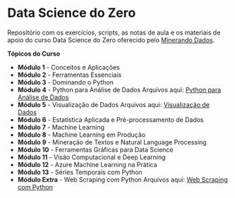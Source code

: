 # Data Science do Zero

Repositório com os exercícios, scripts, as notas de aula e os materiais de apoio do curso Data Science do Zero oferecido pelo <a href="https://minerandodados.com.br/">Minerando Dados</a>.

**Tópicos do Curso**
 - <b>Módulo 1</b> - Conceitos e Aplicações
 - <b>Módulo 2</b> - Ferramentas Essenciais
 - <b>Módulo 3</b> - Dominando o Python
 - <b>Módulo 4</b> - Python para Análise de Dados
 Arquivos aqui: <a href="https://github.com/brunatoloti/data-science-do-zero/tree/main/Python%20para%20An%C3%A1lise%20de%20Dados">Python para Análise de Dados</a>
 - <b>Módulo 5</b> - Visualização de Dados
 Arquivos aqui: <a href="https://github.com/brunatoloti/data-science-do-zero/tree/main/Visualiza%C3%A7%C3%A3o%20de%20Dados">Visualização de Dados</a>
 - <b>Módulo 6</b> - Estatística Aplicada e Pré-processamento de Dados
 - <b>Módulo 7</b> - Machine Learning
 - <b>Módulo 8</b> - Machine Learning em Produção
 - <b>Módulo 9</b> - Mineração de Textos e Natural Language Processing
 - <b>Módulo 10</b> - Ferramentas Gráficas para Data Science
 - <b>Módulo 11</b> - Visão Computacional e Deep Learning
 - <b>Módulo 12</b> - Azure Machine Learning na Prática
 - <b>Módulo 13</b> - Séries Temporais com Python
 - <b>Módulo Extra</b> - Web Scraping com Python
 Arquivos aqui: <a href="https://github.com/brunatoloti/web-scraping-tripadvisor">Web Scraping com Python</a>
